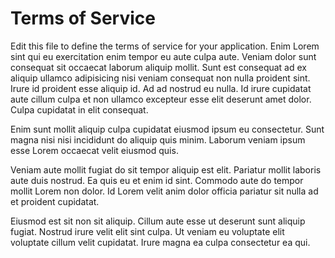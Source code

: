# Terms of Service

Edit this file to define the terms of service for your application.
Enim Lorem sint qui eu exercitation enim tempor eu aute culpa aute. Veniam dolor sunt consequat sit occaecat laborum aliquip mollit. Sunt est consequat ad ex aliquip ullamco adipisicing nisi veniam consequat non nulla proident sint. Irure id proident esse aliquip id. Ad ad nostrud eu nulla. Id irure cupidatat aute cillum culpa et non ullamco excepteur esse elit deserunt amet dolor. Culpa cupidatat in elit consequat.

Enim sunt mollit aliquip culpa cupidatat eiusmod ipsum eu consectetur. Sunt magna nisi nisi incididunt do aliquip quis minim. Laborum veniam ipsum esse Lorem occaecat velit eiusmod quis.

Veniam aute mollit fugiat do sit tempor aliquip est elit. Pariatur mollit laboris aute duis nostrud. Ea quis eu et enim id sint. Commodo aute do tempor mollit Lorem non dolor. Id Lorem velit anim dolor officia pariatur sit nulla ad et proident cupidatat.

Eiusmod est sit non sit aliquip. Cillum aute esse ut deserunt sunt aliquip fugiat. Nostrud irure velit elit sint culpa. Ut veniam eu voluptate elit voluptate cillum velit cupidatat. Irure magna ea culpa consectetur ea qui.
